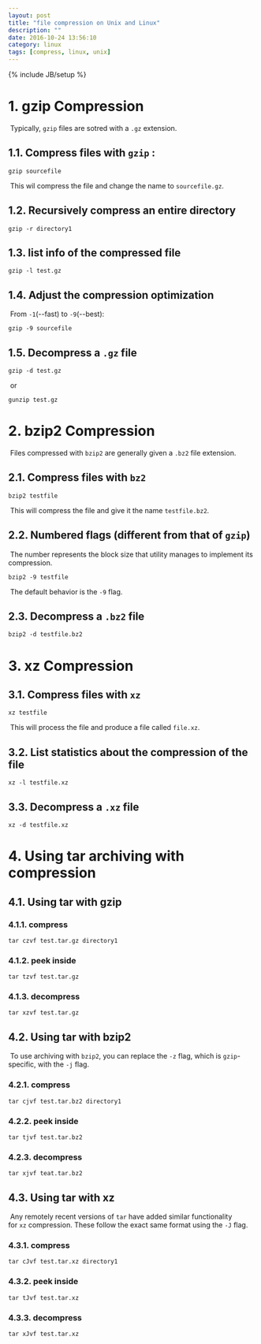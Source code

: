 ```yaml
---
layout: post
title: "file compression on Unix and Linux"
description: ""
date: 2016-10-24 13:56:10
category: linux
tags: [compress, linux, unix]
---
```

{% include JB/setup %}

# 1. gzip Compression

​	Typically, `gzip` files are sotred with a `.gz` extension. 

## 1.1. Compress files with `gzip` :

```shell
gzip sourcefile
```

​	This wil compress the file and change the name to `sourcefile.gz`.

## 1.2. Recursively compress an entire directory

```shell
gzip -r directory1
```

## 1.3. list info of the compressed file

```shell
gzip -l test.gz
```

## 1.4. Adjust the compression optimization

​	From `-1`(--fast) to `-9`(--best):

```shell
gzip -9 sourcefile
```

## 1.5. Decompress a `.gz` file

```shell
gzip -d test.gz
```

​	or

```shell
gunzip test.gz
```



# 2. bzip2 Compression

​	Files compressed with `bzip2` are generally given a `.bz2` file extension.

## 2.1. Compress files with `bz2`

```shell
bzip2 testfile
```

​	This will compress the file and give it the name `testfile.bz2`.

## 2.2. Numbered flags (different from that of `gzip`)

​	The number represents the block size that utility manages to implement its compression.

```shell
bzip2 -9 testfile
```

​	The default behavior is the `-9` flag.

## 2.3. Decompress a `.bz2` file

```shell
bzip2 -d testfile.bz2
```



# 3. xz Compression

## 3.1. Compress files with `xz`

```shell
xz testfile
```

​	This will process the file and produce a file called `file.xz`.

## 3.2. List statistics about the compression of the file

```shell
xz -l testfile.xz
```

## 3.3. Decompress a `.xz` file

```shell
xz -d testfile.xz
```



# 4. Using tar archiving with compression

## 4.1. Using tar with gzip

### 4.1.1. compress

```shell
tar czvf test.tar.gz directory1
```

### 4.1.2. peek inside

```shell
tar tzvf test.tar.gz
```

### 4.1.3. decompress

```shell
tar xzvf test.tar.gz
```

## 4.2. Using tar with bzip2

​	To use archiving with `bzip2`, you can replace the `-z` flag, which is `gzip`-specific, with the `-j` flag.

### 4.2.1. compress 

```shell
tar cjvf test.tar.bz2 directory1
```

### 4.2.2. peek inside

```shell
tar tjvf test.tar.bz2
```

### 4.2.3. decompress

```shell
tar xjvf teat.tar.bz2
```

## 4.3. Using tar with xz

​	Any remotely recent versions of `tar` have added similar functionality for `xz` compression. These follow the exact same format using the `-J` flag.

### 4.3.1. compress

```shell
tar cJvf test.tar.xz directory1
```

### 4.3.2. peek inside

```shell
tar tJvf test.tar.xz
```

### 4.3.3. decompress

```shell
tar xJvf test.tar.xz
```

